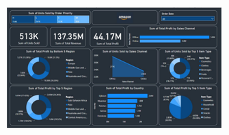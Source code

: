 <img src=https://github.com/tanujpatekar/Analyzing-Amazon-Sales-Data/blob/main/Dashboard_Image_Analyzing%20Amazon%20Sales%20Data.jpg/>  
